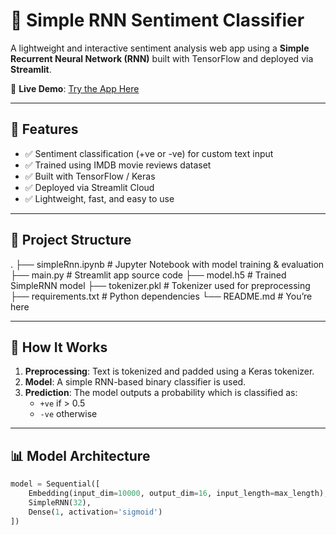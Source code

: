 # 🧠 Simple RNN Sentiment Classifier

A lightweight and interactive sentiment analysis web app using a **Simple Recurrent Neural Network (RNN)** built with TensorFlow and deployed via **Streamlit**.

🔗 **Live Demo**: [Try the App Here](https://simplernn-impletation-cv74zuyjkgfbgzw2c6cqwy.streamlit.app/)

---

## 📌 Features

- ✅ Sentiment classification (+ve or -ve) for custom text input
- ✅ Trained using IMDB movie reviews dataset
- ✅ Built with TensorFlow / Keras
- ✅ Deployed via Streamlit Cloud
- ✅ Lightweight, fast, and easy to use

---

## 📂 Project Structure
.
├── simpleRnn.ipynb        # Jupyter Notebook with model training & evaluation
├── main.py                # Streamlit app source code
├── model.h5               # Trained SimpleRNN model
├── tokenizer.pkl          # Tokenizer used for preprocessing
├── requirements.txt       # Python dependencies
└── README.md              # You’re here

---

## 🚀 How It Works

1. **Preprocessing**: Text is tokenized and padded using a Keras tokenizer.
2. **Model**: A simple RNN-based binary classifier is used.
3. **Prediction**: The model outputs a probability which is classified as:
   - `+ve` if > 0.5
   - `-ve` otherwise

---

## 📊 Model Architecture

```python
model = Sequential([
    Embedding(input_dim=10000, output_dim=16, input_length=max_length),
    SimpleRNN(32),
    Dense(1, activation='sigmoid')
])
